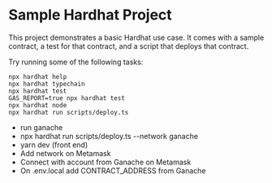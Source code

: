 # Sample Hardhat Project

This project demonstrates a basic Hardhat use case. It comes with a sample contract, a test for that contract, and a script that deploys that contract.

Try running some of the following tasks:

```shell
npx hardhat help
npx hardhat typechain
npx hardhat test
GAS_REPORT=true npx hardhat test
npx hardhat node
npx hardhat run scripts/deploy.ts
```

- run ganache
- npx hardhat run scripts/deploy.ts --network ganache
- yarn dev (front end)
- Add network on Metamask
- Connect with account from Ganache on Metamask
- On .env.local add CONTRACT_ADDRESS from Ganache